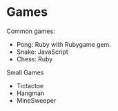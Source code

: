 Games
=====

Common games:
- Pong: Ruby with Rubygame gem.
- Snake: JavaScript
- Chess: Ruby

Small Games
- Tictactoe
- Hangman
- MineSweeper

